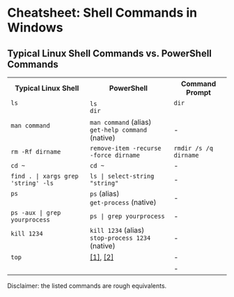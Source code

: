 # Cheatsheet: Shell Commands in Windows

## Typical Linux Shell Commands vs. PowerShell Commands

<table>
    <tr>
        <th>Typical Linux Shell</th>
        <th>PowerShell</th>
        <th>Command Prompt</th>
    </tr>
    <tr>
      <td><code>ls</code><br>&nbsp;</td>
      <td><code>ls</code><br><code>dir</code></td>
      <td><code>dir</code><br>&nbsp;</td>
    </tr>
    <tr>
      <td><code>man command</code><br>&nbsp;</td>
      <td><code>man command</code> (alias)<br><code>get-help command</code> (native)</td>
      <td>-</td>
    </tr>
    <tr>
      <td><code>rm -Rf dirname</code></td>
      <td><code>remove-item -recurse -force dirname</code></td>
      <td><code>rmdir /s /q dirname</code></td>
    </tr>
    <tr>
      <td><code>cd ~</code></td>
      <td><code>cd ~</code></td>
      <td>-</td>
    </tr>
    <tr>
      <td><code>find . | xargs grep 'string' -ls</code></td>
      <td><code>ls | select-string "string"</code></td>
      <td>-</td>
    </tr>
    <tr>
      <td><code>ps</code><br>&nbsp;</td>
      <td><code>ps</code> (alias)<br><code>get-process</code> (native)</td>
      <td>-</td>
    </tr>
    <tr>
      <td><code>ps -aux | grep yourprocess</code></td>
      <td><code>ps | grep yourprocess</td>
      <td>-</td>
    </tr>
    <tr>
      <td><code>kill 1234</code><br>&nbsp;</td>
      <td><code>kill 1234</code> (alias)<br><code>stop-process 1234</code> (native)</td>
      <td>-</td>
    </tr>
    <tr>
      <td><code>top</code></td>
      <td><a href="http://superuser.com/a/176625/25810">[1]</a>, <a href="http://jon.netdork.net/2010/04/06/powershell-top-x-processes-using-cpu/">[2]</a></td>
      <td>-</td>
    </tr>
    <tr>
      <td><code></code></td>
      <td><code></code></td>
      <td>-</td>
    </tr>
</table>

Disclaimer: the listed commands are rough equivalents.
